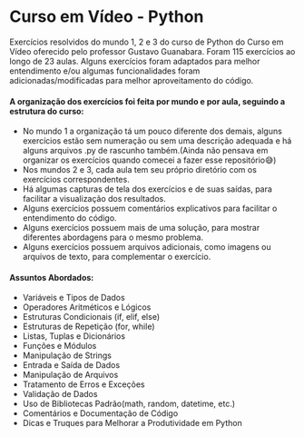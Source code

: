 # Curso em Vídeo - Python

Exercícios resolvidos do mundo 1, 2 e 3 do curso de Python do Curso em Vídeo oferecido pelo professor Gustavo Guanabara. Foram 115 exercícios ao longo de 23 aulas. Alguns exercícios foram adaptados para melhor entendimento e/ou algumas funcionalidades foram adicionadas/modificadas para melhor aproveitamento do código.

#### A organização dos exercícios foi feita por mundo e por aula, seguindo a estrutura do curso:

* No mundo 1 a organização tá um pouco diferente dos demais, alguns exercícios estão sem numeração ou sem uma descrição adequada e há alguns arquivos .py de rascunho também.(Ainda não pensava em organizar os exercícios quando comecei a fazer esse repositório😅)  
* Nos mundos 2 e 3, cada aula tem seu próprio diretório com os exercícios correspondentes.  
* Há algumas capturas de tela dos exercícios e de suas saídas, para facilitar a visualização dos resultados. 
* Alguns exercícios possuem comentários explicativos para facilitar o entendimento do código.
* Alguns exercícios possuem mais de uma solução, para mostrar diferentes abordagens para o mesmo problema.
* Alguns exercícios possuem arquivos adicionais, como imagens ou arquivos de texto, para complementar o exercício.

#### Assuntos Abordados:
* Variáveis e Tipos de Dados
* Operadores Aritméticos e Lógicos
* Estruturas Condicionais (if, elif, else)
* Estruturas de Repetição (for, while)
* Listas, Tuplas e Dicionários
* Funções e Módulos
* Manipulação de Strings
* Entrada e Saída de Dados
* Manipulação de Arquivos
* Tratamento de Erros e Exceções
* Validação de Dados
* Uso de Bibliotecas Padrão(math, random, datetime, etc.)
* Comentários e Documentação de Código
* Dicas e Truques para Melhorar a Produtividade em Python